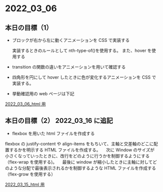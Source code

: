 # 2022_03_06

## 本日の目標（1）

- ブロックが右から左に動くアニメーションを CSS で実装する

  実装するときのルールとして nth-type-of()を使用する。
  また、hover を使用する

- transition の関数の違いをアニメーションを用いて確認する
- 四角形を円にして hover したときに色が変化するアニメーションを CSS で実装する。

- 挙動確認用の web ページは下記

[2022_03_06_html 用](https://imanakarobolab.github.io/Study/html/2022_03_06/html/transition_transform.html)

## 本日の目標（2） 2022_03_16 に追記

- flexbox を用いた html ファイルを作成する

flexbox の justify-content や align-items をもちいて、主軸と交差軸のどこに配置するかを明示する HTML ファイルを作成する。
　次に Window のサイズが小さくなっていったときに、改行をどのように行うかを制御するようにする（flex-wrap を使用する)。
　最後に window が縮小したときに主軸に対してどのような分配で最後表示されるかを制御するような HTML ファイルを作成する（flex-grow を使用する）

[2022_03_15_html 用](https://imanakarobolab.github.io/Study/html/2022_03_06/html/flex_box_training.html)
